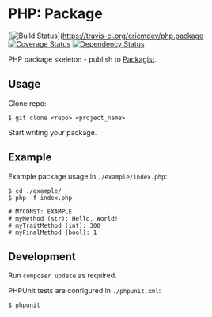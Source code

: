 PHP: Package
============

[![Build Status](https://travis-ci.org/ericmdev/php.package.svg?branch=master)](https://travis-ci.org/ericmdev/php.package
[![Coverage Status](https://coveralls.io/repos/ericmdev/php.package/badge.svg?branch=develop&service=github)](https://coveralls.io/github/ericmdev/php.package?branch=develop)
[![Dependency Status](https://www.versioneye.com/user/projects/5681f7a2eb4f47003c0009a3/badge.svg?style=flat)](https://www.versioneye.com/user/projects/5681f7a2eb4f47003c0009a3)

PHP package skeleton - publish to [Packagist](https://packagist.org/).

Usage
-----

Clone repo:

    $ git clone <repo> <project_name>

Start writing your package.

Example
-------

Example package usage in `./example/index.php`:

    $ cd ./example/
    $ php -f index.php
    
    # MYCONST: EXAMPLE
    # myMethod (str): Hello, World!
    # myTraitMethod (int): 300
    # myFinalMethod (bool): 1

Development
-----------

Run `composer update` as required.

PHPUnit tests are configured in `./phpunit.xml`:

    $ phpunit
